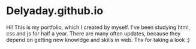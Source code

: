 # Delyaday.github.io

Hi! 
This is my portfolio, which I created by myself. 
I've been studying html, css and js for half a year.
There are many often updates, because they depend on getting new knowldge and skills in web.
Thx for taking a look :)

